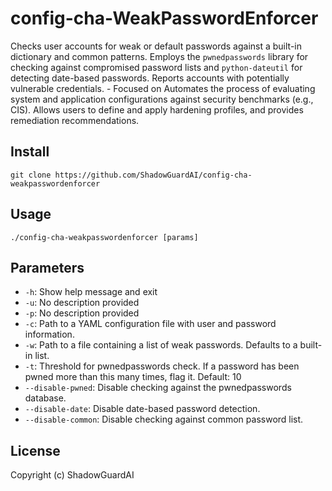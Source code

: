 # config-cha-WeakPasswordEnforcer
Checks user accounts for weak or default passwords against a built-in dictionary and common patterns. Employs the `pwnedpasswords` library for checking against compromised password lists and `python-dateutil` for detecting date-based passwords. Reports accounts with potentially vulnerable credentials. - Focused on Automates the process of evaluating system and application configurations against security benchmarks (e.g., CIS). Allows users to define and apply hardening profiles, and provides remediation recommendations.

## Install
`git clone https://github.com/ShadowGuardAI/config-cha-weakpasswordenforcer`

## Usage
`./config-cha-weakpasswordenforcer [params]`

## Parameters
- `-h`: Show help message and exit
- `-u`: No description provided
- `-p`: No description provided
- `-c`: Path to a YAML configuration file with user and password information.
- `-w`: Path to a file containing a list of weak passwords. Defaults to a built-in list.
- `-t`: Threshold for pwnedpasswords check. If a password has been pwned more than this many times, flag it. Default: 10
- `--disable-pwned`: Disable checking against the pwnedpasswords database.
- `--disable-date`: Disable date-based password detection.
- `--disable-common`: Disable checking against common password list.

## License
Copyright (c) ShadowGuardAI
